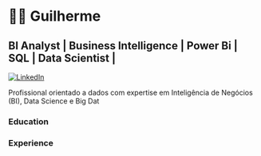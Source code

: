 # 👨‍💻 Guilherme 
## BI Analyst | Business Intelligence | Power Bi | SQL | Data Scientist |

<a href="https://www.linkedin.com/in/guilherme-almeida-05b94b201/" target="_blank">
    <img src="https://img.shields.io/badge/LinkedIn-blue?style=flat&logo=linkedin&logoColor=white" alt="LinkedIn">
</a>




Profissional orientado a dados com expertise em Inteligência de Negócios (BI), Data Science e Big Dat


### Education


### Experience



###


